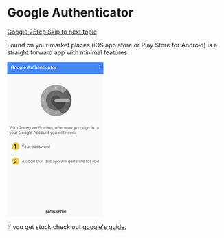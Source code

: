 # Google Authenticator

[Google 2Step  ](https://www.google.com/landing/2step/)                                                               [   ](/antivirus.md)                                                                                                  [Skip to next topic](/antivirus.md)

Found on your market places \(iOS app store or Play Store for Android\) is a straight forward app with minimal features

![](/assets/gauth.png)

If you get stuck check out [google's guide.](https://support.google.com/accounts/answer/1066447?hl=en)

